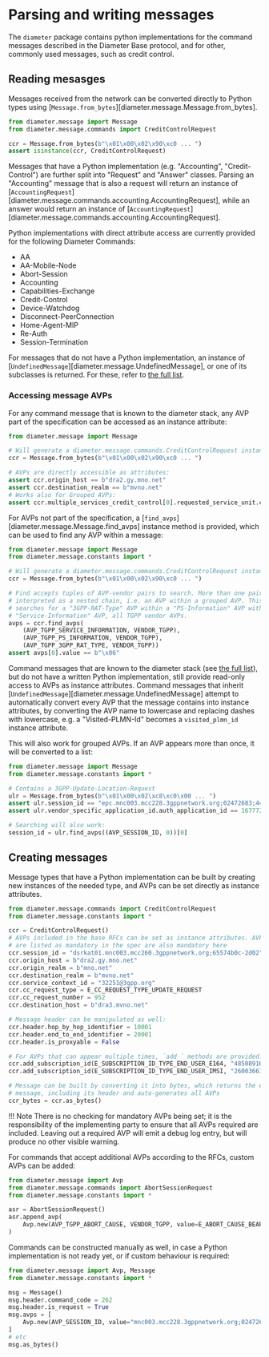 # Parsing and writing messages

The `diameter` package contains python implementations for the command messages
described in the Diameter Base protocol, and for other, commonly used messages,
such as credit control.


## Reading mesasges

Messages received from the network can be converted directly to Python types 
using [`Message.from_bytes`][diameter.message.Message.from_bytes].

```python
from diameter.message import Message
from diameter.message.commands import CreditControlRequest

ccr = Message.from_bytes(b"\x01\x00\x02\x90\xc0 ... ")
assert isinstance(ccr, CreditControlRequest)
```

Messages that have a Python implementation (e.g. "Accounting", "Credit-Control")
are further split into "Request" and "Answer" classes. Parsing an "Accounting"
message that is also a request will return an instance of 
[`AccountingRequest`][diameter.message.commands.accounting.AccountingRequest],
while an answer would return an instance of 
[`AccountingRequest`][diameter.message.commands.accounting.AccountingRequest].

Python implementations with direct attribute access are currently provided for 
the following Diameter Commands:

 * AA
 * AA-Mobile-Node
 * Abort-Session
 * Accounting
 * Capabilities-Exchange
 * Credit-Control
 * Device-Watchdog
 * Disconnect-PeerConnection
 * Home-Agent-MIP
 * Re-Auth
 * Session-Termination

For messages that do not have a Python implementation, an instance of 
[`UndefinedMessage`][diameter.message.UndefinedMessage], or one of its 
subclasses is returned. For these, refer to 
[the full list](../api/commands/other_commands.md).


### Accessing message AVPs

For any command message that is known to the diameter stack, any AVP part of the 
specification can be accessed as an instance attribute:

```python
from diameter.message import Message

# Will generate a diameter.message.commands.CreditControlRequest instance
ccr = Message.from_bytes(b"\x01\x00\x02\x90\xc0 ... ")

# AVPs are directly accessible as attributes:
assert ccr.origin_host == b"dra2.gy.mno.net"
assert ccr.destination_realm == b"mvno.net"
# Works also for Grouped AVPs:
assert ccr.multiple_services_credit_control[0].requested_service_unit.cc_total_octets == 0
```

For AVPs not part of the specification, a 
[`find_avps`][diameter.message.Message.find_avps] instance method is provided, 
which can be used to find any AVP within a message:

```python
from diameter.message import Message
from diameter.message.constants import *

# Will generate a diameter.message.commands.CreditControlRequest instance
ccr = Message.from_bytes(b"\x01\x00\x02\x90\xc0 ... ")

# Find accepts tuples of AVP-vendor pairs to search. More than one pair is 
# interpreted as a nested chain, i.e. an AVP within a grouped AVP. This chain 
# searches for a "3GPP-RAT-Type" AVP within a "PS-Information" AVP within a 
# "Service-Information" AVP, all TGPP vendor AVPs. 
avps = ccr.find_avps(
    (AVP_TGPP_SERVICE_INFORMATION, VENDOR_TGPP), 
    (AVP_TGPP_PS_INFORMATION, VENDOR_TGPP),
    (AVP_TGPP_3GPP_RAT_TYPE, VENDOR_TGPP))
assert avps[0].value == b"\x06"
```

Command messages that are known to the diameter stack (see 
[the full list](../api/commands/other_commands.md)), but do not have a written
Python implementation, still provide read-only access to AVPs as instance 
attributes. Command messages that inherit 
[`UndefinedMessage`][diameter.message.UndefinedMessage] attempt to automatically
convert every AVP that the message contains into instance attributes, by 
converting the AVP name to lowercase and replacing dashes with lowercase, e.g.
a "Visited-PLMN-Id" becomes a `visited_plmn_id` instance attribute.

This will also work for grouped AVPs. If an AVP appears more than once, it will
be converted to a list:

```python
from diameter.message import Message
from diameter.message.constants import *

# Contains a 3GPP-Update-Location-Request
ulr = Message.from_bytes(b"\x01\x00\x02\xc8\xc0\x00 ... ")
assert ulr.session_id == "epc.mnc003.mcc228.3gppnetwork.org;02472683;449d027e;13a0091b"
assert ulr.vendor_specific_application_id.auth_application_id == 16777251

# Searching will also work:
session_id = ulr.find_avps((AVP_SESSION_ID, 0))[0]
```


## Creating messages

Message types that have a Python implementation can be built by creating new 
instances of the needed type, and AVPs can be set directly as instance 
attributes.

```python
from diameter.message.commands import CreditControlRequest
from diameter.message.constants import *

ccr = CreditControlRequest()
# AVPs included in the base RFCs can be set as instance attributes. AVPs that 
# are listed as mandatory in the spec are also mandatory here
ccr.session_id = "dsrkat01.mnc003.mcc260.3gppnetwork.org;65574b0c-2d02"
ccr.origin_host = b"dra2.gy.mno.net"
ccr.origin_realm = b"mno.net"
ccr.destination_realm = b"mvno.net"
ccr.service_context_id = "32251@3gpp.org"
ccr.cc_request_type = E_CC_REQUEST_TYPE_UPDATE_REQUEST
ccr.cc_request_number = 952
ccr.destination_host = b"dra3.mvno.net"

# Message header can be manipulated as well:
ccr.header.hop_by_hop_identifier = 10001
ccr.header.end_to_end_identifier = 20001
ccr.header.is_proxyable = False

# For AVPs that can appear multiple times, `add_` methods are provided:
ccr.add_subscription_id(E_SUBSCRIPTION_ID_TYPE_END_USER_E164, "485089163847")
ccr.add_subscription_id(E_SUBSCRIPTION_ID_TYPE_END_USER_IMSI, "260036619905065")

# Message can be built by converting it into bytes, which returns the entire
# message, including its header and auto-generates all AVPs
ccr_bytes = ccr.as_bytes()
```

!!! Note
    There is no checking for mandatory AVPs being set; it is the responsibility
    of the implementing party to ensure that all AVPs required are included.
    Leaving out a required AVP will emit a debug log entry, but will produce no
    other visible warning.

For commands that accept additional AVPs according to the RFCs, custom AVPs can
be added:

```python
from diameter.message import Avp
from diameter.message.commands import AbortSessionRequest
from diameter.message.constants import *

asr = AbortSessionRequest()
asr.append_avp(
    Avp.new(AVP_TGPP_ABORT_CAUSE, VENDOR_TGPP, value=E_ABORT_CAUSE_BEARER_RELEASED)
)
```

Commands can be constructed manually as well, in case a Python implementation is
not ready yet, or if custom behaviour is required:

```python
from diameter.message import Avp, Message
from diameter.message.constants import *

msg = Message()
msg.header.command_code = 262
msg.header.is_request = True
msg.avps = [
    Avp.new(AVP_SESSION_ID, value="mnc003.mcc228.3gppnetwork.org;02472683")
]
# etc
msg.as_bytes()
```